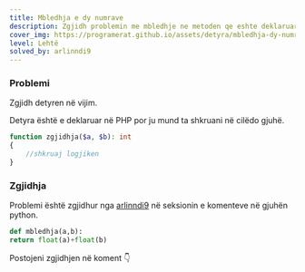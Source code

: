 ```yaml
---
title: Mbledhja e dy numrave
description: Zgjidh problemin me mbledhje ne metoden qe eshte deklaruar.
cover_img: https://programerat.github.io/assets/detyra/mbledhja-dy-numrave.png
level: Lehtë
solved_by: arlinndi9
---
```


### Problemi

Zgjidh detyren në vijim.

Detyra është e deklaruar në PHP por ju mund ta shkruani në cilëdo gjuhë.   


```php
function zgjidhja($a, $b): int
{
    //shkruaj logjiken
}
```

### Zgjidhja

Problemi është zgjidhur nga [arlinndi9](https://github.com/arlinndi9) në seksionin e komenteve në gjuhën python.

```python
def mbledhja(a,b):
return float(a)+float(b)

```

Postojeni zgjidhjen në koment 👇